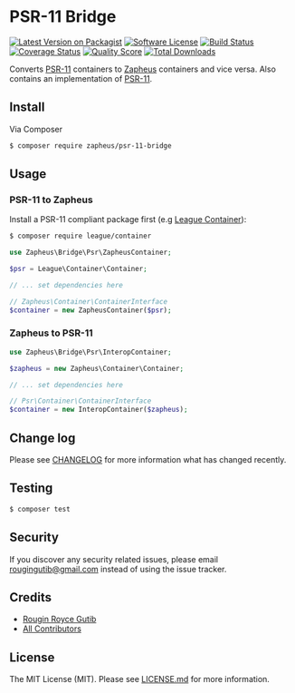 # PSR-11 Bridge

[![Latest Version on Packagist][ico-version]][link-packagist]
[![Software License][ico-license]](LICENSE.md)
[![Build Status][ico-travis]][link-travis]
[![Coverage Status][ico-scrutinizer]][link-scrutinizer]
[![Quality Score][ico-code-quality]][link-code-quality]
[![Total Downloads][ico-downloads]][link-downloads]

Converts [PSR-11](http://www.php-fig.org/psr/psr-11) containers to [Zapheus](https://github.com/zapheus/zapheus) containers and vice versa. Also contains an implementation of [PSR-11](http://www.php-fig.org/psr/psr-11).

## Install

Via Composer

``` bash
$ composer require zapheus/psr-11-bridge
```

## Usage

### PSR-11 to Zapheus

Install a PSR-11 compliant package first (e.g [League Container](http://container.thephpleague.com)):

``` bash
$ composer require league/container
```

``` php
use Zapheus\Bridge\Psr\ZapheusContainer;

$psr = League\Container\Container;

// ... set dependencies here

// Zapheus\Container\ContainerInterface
$container = new ZapheusContainer($psr);
```

### Zapheus to PSR-11

``` php
use Zapheus\Bridge\Psr\InteropContainer;

$zapheus = new Zapheus\Container\Container;

// ... set dependencies here

// Psr\Container\ContainerInterface
$container = new InteropContainer($zapheus);
```

## Change log

Please see [CHANGELOG](CHANGELOG.md) for more information what has changed recently.

## Testing

``` bash
$ composer test
```

## Security

If you discover any security related issues, please email rougingutib@gmail.com instead of using the issue tracker.

## Credits

- [Rougin Royce Gutib][link-author]
- [All Contributors][link-contributors]

## License

The MIT License (MIT). Please see [LICENSE.md](LICENSE.md) for more information.

[ico-version]: https://img.shields.io/packagist/v/zapheus/psr-11-bridge.svg?style=flat-square
[ico-license]: https://img.shields.io/badge/license-MIT-brightgreen.svg?style=flat-square
[ico-travis]: https://img.shields.io/travis/zapheus/psr-11-bridge/master.svg?style=flat-square
[ico-scrutinizer]: https://img.shields.io/scrutinizer/coverage/g/zapheus/psr-11-bridge.svg?style=flat-square
[ico-code-quality]: https://img.shields.io/scrutinizer/g/zapheus/psr-11-bridge.svg?style=flat-square
[ico-downloads]: https://img.shields.io/packagist/dt/zapheus/psr-11-bridge.svg?style=flat-square

[link-packagist]: https://packagist.org/packages/zapheus/psr-11-bridge
[link-travis]: https://travis-ci.org/zapheus/psr-11-bridge
[link-scrutinizer]: https://scrutinizer-ci.com/g/zapheus/psr-11-bridge/code-structure
[link-code-quality]: https://scrutinizer-ci.com/g/zapheus/psr-11-bridge
[link-downloads]: https://packagist.org/packages/zapheus/psr-11-bridge
[link-author]: https://github.com/rougin
[link-contributors]: ../../contributors
